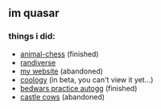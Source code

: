 ## im quasar
### things i did:
- [animal-chess](https://github.com/quasar098/animal-chess) (finished)
- [randiverse](https://randiverse.onrender.com)
- [my website](https://quasar098.github.io) (abandoned)
- [coology](https://github.com/quasar098/coology) (in beta, you can't view it yet...)
- [bedwars practice autogg](https://github.com/quasar098/bwp-autogg) (finished)
- [castle cows](https://github.com/quasar098/castle-cows) (abandoned)
